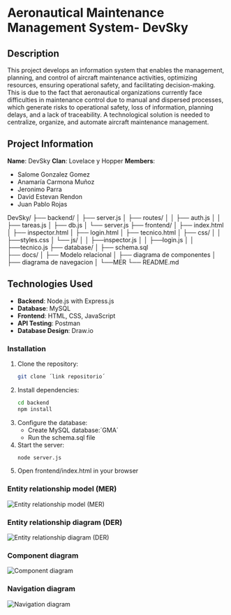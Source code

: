 # Aeronautical Maintenance Management System- DevSky

## Description
This project develops an information system that enables the management, planning, and control of aircraft maintenance activities, optimizing resources, ensuring operational safety, and facilitating decision-making. This is due to the fact that aeronautical organizations currently face difficulties in maintenance control due to manual and dispersed processes, which generate risks to operational safety, loss of information, planning delays, and a lack of traceability. A technological solution is needed to centralize, organize, and automate aircraft maintenance management.

## Project Information
**Name**: DevSky
**Clan**: Lovelace y Hopper
**Members**:
- Salome Gonzalez Gomez 
- Anamaría Carmona Muñoz 
- Jeronimo Parra 
- David Estevan Rendon 
- Juan Pablo Rojas 

DevSky/
├── backend/
│   ├── server.js
│   ├── routes/
│   │   ├── auth.js
│   │   ├── tareas.js
│   ├── db.js
│   └── server.js
├── frontend/
│   ├── index.html
│   ├── inspector.html
│   ├── login.html
│   ├── tecnico.html
│   ├── css/
│   │   ├──styles.css
│   └── js/
│   │   ├──inspector.js
│   │   ├──login.js
│   │   ├──tecnico.js
├── database/
│   ├── schema.sql           
├── docs/
│   ├── Modelo relacional
│   ├── diagrama de componentes 
│   ├── diagrama de navegacion 
│   └──MER
└── README.md

## Technologies Used
- **Backend**: Node.js with Express.js
- **Database**: MySQL
- **Frontend**: HTML, CSS, JavaScript 
- **API Testing**: Postman
- **Database Design**: Draw.io

### Installation
1. Clone the repository:
    ```bash
    git clone ´link repositorio´ 
2. Install dependencies:
   ```bash
   cd backend
   npm install
   ```
3. Configure the database:
   - Create MySQL database:´GMA´ 
   - Run the schema.sql file
4. Start the server:
   ```bash
   node server.js
   ```
5. Open frontend/index.html in your browser

### Entity relationship model (MER)

<img src="Entity relationship model.jpeg" alt="Entity relationship model (MER)" />

### Entity relationship diagram (DER)

<img src="Entity relationship diagram.jpeg" alt="Entity relationship diagram (DER)" />

### Component diagram

<img src="Component diagram.jpeg" alt="Component diagram" />

### Navigation diagram

<img src="Navigation diagram.jpeg" alt="Navigation diagram" />

